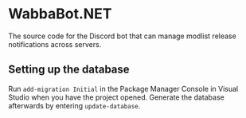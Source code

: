 # WabbaBot.NET
The source code for the Discord bot that can manage modlist release notifications across servers.

## Setting up the database
Run `add-migration Initial` in the Package Manager Console in Visual Studio when you have the project opened. Generate the database afterwards by entering `update-database`.
